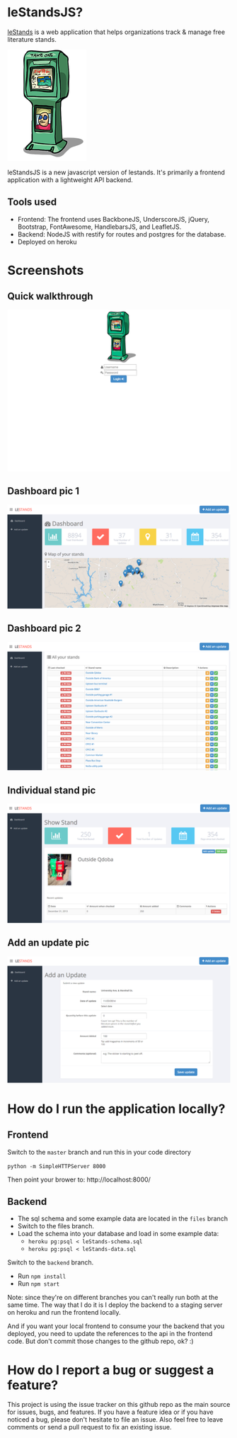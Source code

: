 leStandsJS?
==========

[leStands](http://lestands.com) is a web application that helps organizations track & manage free literature stands.

![le Stands](assets/img/takeone-xsm.png "le Stands")

leStandsJS is a new javascript version of lestands. It's primarily a frontend application with a lightweight API backend.

## Tools used
* Frontend: The frontend uses BackboneJS, UnderscoreJS, jQuery, Bootstrap, FontAwesome, HandlebarsJS, and LeafletJS.
* Backend: NodeJS with restify for routes and postgres for the database.
* Deployed on heroku

# Screenshots
## Quick walkthrough
![](assets/img/screenshots/lestands-walkthrough.gif "Animated walkthrough of lestands")


## Dashboard pic 1
![](assets/img/screenshots/dashboard-1.png "Dashboard screenshot #1")

## Dashboard pic 2
![](assets/img/screenshots/dashboard-2.png "Dashboard screenshot #2")

## Individual stand pic
![](assets/img/screenshots/individual-stand.png "Individual stand screenshot")

## Add an update pic
![](assets/img/screenshots/add-an-update.png "Add an update screenshot")

# How do I run the application locally?
## Frontend

Switch to the `master` branch and run this in your code directory

` python -m SimpleHTTPServer 8000 `

Then point your brower to: http://localhost:8000/

## Backend
* The sql schema and some example data are located in the `files` branch
* Switch to the files branch.
* Load the schema into your database and load in some example data:
  * `heroku pg:psql < leStands-schema.sql `
  * `heroku pg:psql < leStands-data.sql`

Switch to the `backend` branch.
 * Run `npm install`
 * Run `npm start`

Note: since they're on different branches you can't really run both at the same time. The way that I do it is I deploy the backend to a staging server on heroku and run the frontend locally.

And if you want your local frontend to consume your the backend that you deployed, you need to update the references to the api in the frontend code. But don't commit those changes to the github repo, ok? :)

# How do I report a bug or suggest a feature?
This project is using the issue tracker on this github repo as the main source for issues, bugs, and features. If you have a feature idea or if you have noticed a bug, please don't hesitate to file an issue. Also feel free to leave comments or send a pull request to fix an existing issue.
